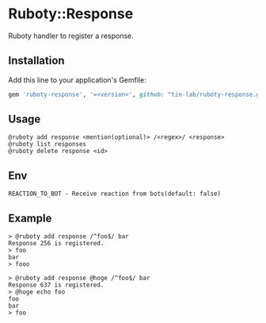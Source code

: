 # Ruboty::Response

Ruboty handler to register a response.

## Installation

Add this line to your application's Gemfile:

```ruby
gem 'ruboty-response', '=<version>', github: "tin-lab/ruboty-response.git"
```

## Usage

```
@ruboty add response <mention(optional)> /<regex>/ <response>
@ruboty list responses
@ruboty delete response <id>
```

## Env

```
REACTION_TO_BOT - Receive reaction from bots(default: false)
```

## Example

```
> @ruboty add response /^foo$/ bar
Response 256 is registered.
> foo
bar
> fooo
```
```
> @ruboty add response @hoge /^foo$/ bar
Response 637 is registered.
> @hoge echo foo
foo
bar
> foo
```
